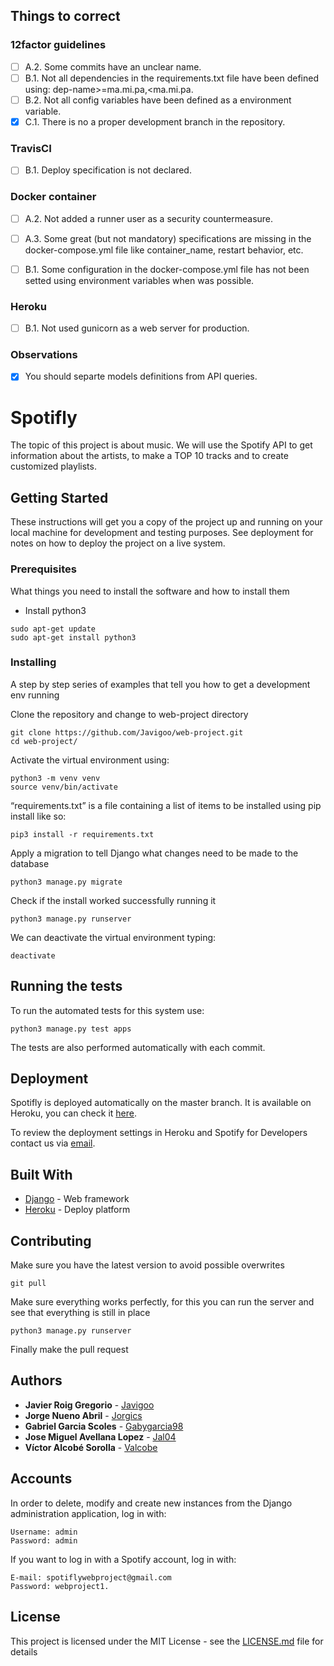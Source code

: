 ## Things to correct

### 12factor guidelines

- [ ] A.2. Some commits have an unclear name.
- [ ] B.1. Not all dependencies in the requirements.txt file have been defined using: dep-name>=ma.mi.pa,<ma.mi.pa.
- [ ] B.2. Not all config variables have been defined as a environment variable.
- [x] C.1. There is no a proper development branch in the repository.

### TravisCI

- [ ] B.1. Deploy specification is not declared.


### Docker container

- [ ] A.2. Not added a runner user as a security countermeasure.
- [ ] A.3. Some great (but not mandatory) specifications are missing in the docker-compose.yml file like container_name, restart behavior, etc.
- [ ] B.1. Some configuration in the docker-compose.yml file has not been setted using environment variables when was possible.


### Heroku

- [ ] B.1. Not used gunicorn as a web server for production.


### Observations

- [x] You should separte models definitions from API queries.


# Spotifly

The topic of this project is about music. We will use the Spotify API to get information about the artists, to make a TOP 10 tracks and to create customized playlists.

## Getting Started

These instructions will get you a copy of the project up and running on your local machine for development and testing purposes. See deployment for notes on how to deploy the project on a live system.

### Prerequisites

What things you need to install the software and how to install them

- Install python3
```
sudo apt-get update
sudo apt-get install python3
```

### Installing

A step by step series of examples that tell you how to get a development env running

Clone the repository and change to web-project directory
```
git clone https://github.com/Javigoo/web-project.git
cd web-project/
```

Activate the virtual environment using:
```
python3 -m venv venv
source venv/bin/activate
```

“requirements.txt” is a file containing a list of items to be installed using pip
install like so:
```
pip3 install -r requirements.txt
```

Apply a migration to tell Django what changes need to be made to the database
```
python3 manage.py migrate
```

Check if the install worked successfully running it
```
python3 manage.py runserver
```

We can deactivate the virtual environment typing:
```
deactivate
```

## Running the tests

To run the automated tests for this system use:
```
python3 manage.py test apps
```
The tests are also performed automatically with each commit.

## Deployment

Spotifly is deployed automatically on the master branch. It is available on Heroku, you can check it [here](https://spotiflyyy.herokuapp.com/).

To review the deployment settings in Heroku and Spotify for Developers contact us via [email](mailto:spotiflywebproject@gmail.com).

## Built With

* [Django](https://www.djangoproject.com/) - Web framework
* [Heroku](https://dashboard.heroku.com/) - Deploy platform

## Contributing

Make sure you have the latest version to avoid possible overwrites
```
git pull
```

Make sure everything works perfectly, for this you can run the server and see that everything is still in place
```
python3 manage.py runserver
```

Finally make the pull request

## Authors

* **Javier Roig Gregorio** - [Javigoo](https://github.com/Javigoo)
* **Jorge Nueno Abril** - [Jorgics](https://github.com/jorgics)
* **Gabriel Garcia Scoles** - [Gabygarcia98](https://github.com/gabygarcia98)
* **Jose Miguel Avellana Lopez** - [Jal04](https://github.com/jal04)
* **Víctor Alcobé Sorolla** - [Valcobe](https://github.com/valcobe)

## Accounts

In order to delete, modify and create new instances from the Django administration application, log in with:
```
Username: admin
Password: admin
```
If you want to log in with a Spotify account, log in with:
```
E-mail: spotiflywebproject@gmail.com
Password: webproject1.
```
## License

This project is licensed under the MIT License - see the [LICENSE.md](LICENSE.md) file for details